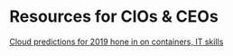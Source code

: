 # Resources for CIOs & CEOs

[Cloud predictions for 2019 hone in on containers, IT skills](https://searchcloudcomputing.techtarget.com/feature/Cloud-predictions-for-2019-hone-in-on-containers-IT-skills?track=NL-1814&ad=925173&src=925173&asrc=EM_NLN_106151718&utm_medium=EM&utm_source=NLN&utm_campaign=20190108_Explore%20cloud%20market%20predictions%20for%202019)
